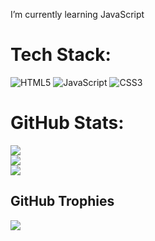 
I’m currently learning JavaScript
<br>

#  Tech Stack:
![HTML5](https://img.shields.io/badge/html5-%23E34F26.svg?style=flat&logo=html5&logoColor=white) ![JavaScript](https://img.shields.io/badge/javascript-%23323330.svg?style=flat&logo=javascript&logoColor=%23F7DF1E) ![CSS3](https://img.shields.io/badge/css3-%231572B6.svg?style=flat&logo=css3&logoColor=white)
#  GitHub Stats:
![](https://github-readme-stats.vercel.app/api?username=vrw3n&theme=midnight-purple&hide_border=true&include_all_commits=true&count_private=true)<br/>
![](https://nirzak-streak-stats.vercel.app/?user=vrw3n&theme=midnight-purple&hide_border=true)<br/>
![](https://github-readme-stats.vercel.app/api/top-langs/?username=vrw3n&theme=midnight-purple&hide_border=true&include_all_commits=true&count_private=true&layout=compact)

##  GitHub Trophies
![](https://github-profile-trophy.vercel.app/?username=vrw3n&theme=dark&no-frame=true&no-bg=true&margin-w=4)

<!-- Proudly created with GPRM ( https://gprm.itsvg.in ) -->
